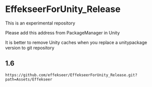 # EffekseerForUnity_Release

This is an experimental repository

Please add this address from PackageManager in Unity

It is better to remove Unity caches when you replace a unitypackage version to git repository

## 1.6

```
https://github.com/effekseer/EffekseerForUnity_Release.git?path=Assets/Effekseer
```


